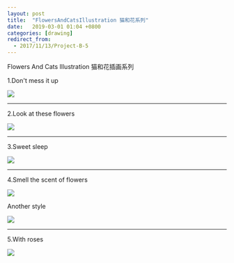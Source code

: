 ```yaml
---
layout: post
title:  "FlowersAndCatsIllustration 猫和花系列"
date:   2019-03-01 01:04 +0800
categories: [drawing]
redirect_from:
  - 2017/11/13/Project-B-5
---
```




Flowers And Cats Illustration 猫和花插画系列



1.Don't mess it up

![](http://wx1.sinaimg.cn/mw690/698f3196gy1g0qhppo1khj20u00u017o.jpg)



------



2.Look at these flowers

![](http://wx2.sinaimg.cn/mw690/698f3196gy1g0qhg35xbvj20u00u0wwa.jpg)



------



3.Sweet sleep

![](http://wx3.sinaimg.cn/mw690/698f3196gy1g0qhg58peoj20u00u07wh.jpg)



------



4.Smell the scent of flowers

![](http://wx1.sinaimg.cn/mw690/698f3196gy1g0qhg5vup7j20u00u0u0x.jpg)



Another style

![](http://wx2.sinaimg.cn/mw690/698f3196gy1g0qhg58kh0j20u00u0b20.jpg)







------



5.With roses

![](http://wx1.sinaimg.cn/mw690/698f3196gy1g0qhg2617zj20u00u04ae.jpg)





